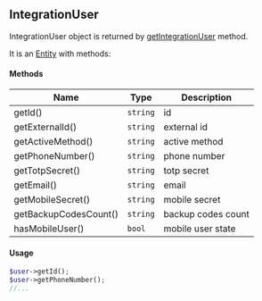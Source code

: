 ## IntegrationUser

IntegrationUser object is returned by [getIntegrationUser](#getintegrationuser) method.

It is an [Entity](https://en.wikipedia.org/wiki/Entity) with methods:

#### Methods
Name | Type | Description
--- | --- | ---
getId() | `string` | id
getExternalId() | `string` | external id
getActiveMethod() | `string` | active method
getPhoneNumber() | `string` | phone number
getTotpSecret() | `string` | totp secret
getEmail() | `string` | email
getMobileSecret() | `string` | mobile secret
getBackupCodesCount() | `string` | backup codes count
hasMobileUser() | `bool` | mobile user state

#### Usage
```php
$user->getId();
$user->getPhoneNumber();
//...
```

